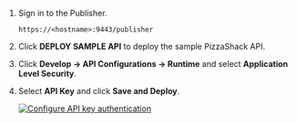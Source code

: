 
1. Sign in to the Publisher.  
    
     `https://<hostname>:9443/publisher`

2. Click **DEPLOY SAMPLE API** to deploy the sample PizzaShack API.

3. Click **Develop -> API Configurations -> Runtime** and select **Application Level Security**.

4. Select **API Key** and click **Save and Deploy**.

     [![Configure API key authentication](https://apim.docs.wso2.com/en/4.2.0/assets/img/learn/api-key-option.png)](https://apim.docs.wso2.com/en/4.2.0/assets/img/learn/api-key-option.png)
     